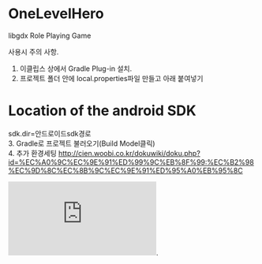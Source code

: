 OneLevelHero
============
libgdx
Role Playing Game

사용시 주의 사항.  
1. 이클립스 상에서 Gradle Plug-in 설치.  
2. 프로젝트 폴더 안에 local.properties파일 만들고 아래 붙여넣기  
# Location of the android SDK  
sdk.dir=안드로이드sdk경로  
3. Gradle로 프로젝트 불러오기(Build Model클릭)  
4. 추가 환경세팅 http://cien.woobi.co.kr/dokuwiki/doku.php?id=%EC%A0%9C%EC%9E%91%ED%99%9C%EB%8F%99:%EC%B2%98%EC%9D%8C%EC%8B%9C%EC%9E%91%ED%95%A0%EB%95%8C



![OneLevelHero](http://cien.woobi.co.kr/dokuwiki/lib/exe/fetch.php?media=onelevelhero.jpg).


